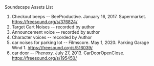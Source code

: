 Soundscape Assets List
1) Checkout beeps -- BeeProductive. January 16, 2017. Supermarket. https://freesound.org/s/376824/
2) Target Cart Noises -- recorded by author
3) Announcement voice -- recorded by author
4) Character voices -- recorded by Author
5) car noises for parking lot -- Filmscore. May 1, 2020. Parking Garage Wind 1. https://freesound.org/s/516039/
6) car door -- Phenoxy. July 27, 2013. CarDoorOpenClose. https://freesound.org/s/195450/
